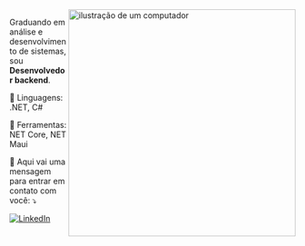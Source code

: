 <img src="https://miro.medium.com/v2/resize:fit:1400/format:webp/0*m1KBmnuoOlywWqba.png" alt="ilustração de um computador" min-width="400px" max-width="400px" width="400px" align="right">


<p align="left"> 
  Graduando em análise e desenvolvimento de sistemas, sou <strong>Desenvolvedor backend</strong>.<br>
</p>

<p align="left">
  🦑 Linguagens: .NET, C#
</p>

<p align="left">
  🤖 Ferramentas: NET Core, NET Maui
</p>

<p align="left">
  💌 Aqui vai uma mensagem para entrar em contato com você: ⤵️
</p>

<p align="left">
  <a href="www.linkedin.com/in/gabriel-monteiro-58706b280" title="LinkedIn" target="_blank">
  <img src="https://img.shields.io/badge/-Linkedin-0e76a8?style=flat-square&logo=Linkedin&logoColor=white&link" alt="LinkedIn"/></a>
</p>
